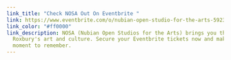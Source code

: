 ```yaml
---
link_title: "Check NOSA Out On Eventbrite "
link: https://www.eventbrite.com/o/nubian-open-studio-for-the-arts-59237881693?fbclid=PAAaba6YQfgmVcOBuBkRTtlMpTkVQYktz2yofYebiNOPJYtBFXl8T3xDD90LQ_aem_AYWGvDUEDxZH_YkkVAULdBFNjNHKdeMhW8RkN9Y_23ZLWzhBmO5u06Hfr21aU-mz5ok
link_color: "#ff0000"
link_description: NOSA (Nubian Open Studios for the Arts) brings you the best of
  Roxbury's art and culture. Secure your Eventbrite tickets now and make it a
  moment to remember.
---
```


